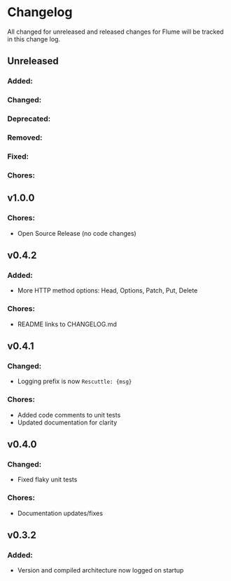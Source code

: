 # Changelog

All changed for unreleased and released changes for Flume will be tracked in this change log.

## Unreleased
### Added:
### Changed:
### Deprecated:
### Removed:
### Fixed:
### Chores:

## v1.0.0
### Chores:
* Open Source Release (no code changes)

## v0.4.2
### Added:
* More HTTP method options: Head, Options, Patch, Put, Delete
### Chores:
* README links to CHANGELOG.md


## v0.4.1
### Changed:
* Logging prefix is now `Rescuttle: {msg}`
### Chores:
* Added code comments to unit tests
* Updated documentation for clarity

## v0.4.0
### Changed:
* Fixed flaky unit tests
### Chores:
* Documentation updates/fixes

## v0.3.2
### Added:
* Version and compiled architecture now logged on startup



